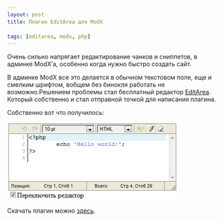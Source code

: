 ```yaml
---
layout: post
title: Плагин EditArea для ModX

tags: [editarea, modx, php]
---
```


Очень сильно напрягает редактирование чанков и сниппетов, в админке ModX’а, особенно когда нужно быстро создать сайт.

В админке ModX все это делается в обычном текстовом поле, еще и смелким шрифтом, вобщем без бинокля работать не возможно.Решением проблемы стал бесплатный редактор [EditArea](http://www.cdolivet.com/index.php?page=editArea). Который собственно и стал отправной точкой для написания плагина.

Собственно вот что получилось:

![screenshot](/images/wp/editarea_screenshot.png)

Скачать плагин можно [здесь](http://code.google.com/p/modxeditarea/).

